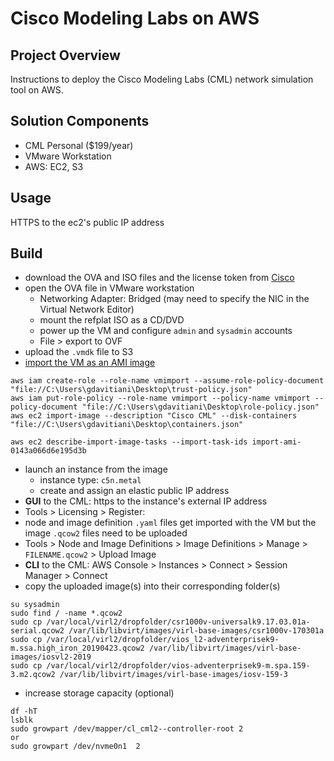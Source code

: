 # Cisco Modeling Labs on AWS


## Project Overview
Instructions to deploy the Cisco Modeling Labs (CML) network simulation tool on AWS.


## Solution Components
- CML Personal ($199/year)
- VMware Workstation
- AWS: EC2, S3


## Usage
HTTPS to the ec2's public IP address


## Build
- download the OVA and ISO files and the license token from [Cisco](https://learningnetworkstore.cisco.com/myaccount)
- open the OVA file in VMware workstation
  - Networking Adapter: Bridged (may need to specify the NIC in the Virtual Network Editor)
  - mount the refplat ISO as a CD/DVD
  - power up the VM and configure `admin` and `sysadmin` accounts
  - File > export to OVF
- upload the `.vmdk` file to S3
- [import the VM as an AMI image](https://docs.aws.amazon.com/vm-import/latest/userguide/vmimport-image-import.html)
```
aws iam create-role --role-name vmimport --assume-role-policy-document "file://C:\Users\gdavitiani\Desktop\trust-policy.json"
aws iam put-role-policy --role-name vmimport --policy-name vmimport --policy-document "file://C:\Users\gdavitiani\Desktop\role-policy.json"
aws ec2 import-image --description "Cisco CML" --disk-containers "file://C:\Users\gdavitiani\Desktop\containers.json"

aws ec2 describe-import-image-tasks --import-task-ids import-ami-0143a066d6e195d3b
```

- launch an instance from the image
  - instance type: `c5n.metal`
  - create and assign an elastic public IP address
- **GUI** to the CML: https to the instance's external IP address
- Tools > Licensing > Register: <TOKEN>
- node and image definition `.yaml` files get imported with the VM but the image `.qcow2` files need to be uploaded
- Tools > Node and Image Definitions > Image Definitions > Manage > `FILENAME.qcow2` > Upload Image
- **CLI** to the CML: AWS Console > Instances > Connect > Session Manager > Connect
- copy the uploaded image(s) into their corresponding folder(s)
```
su sysadmin
sudo find / -name *.qcow2
sudo cp /var/local/virl2/dropfolder/csr1000v-universalk9.17.03.01a-serial.qcow2 /var/lib/libvirt/images/virl-base-images/csr1000v-170301a
sudo cp /var/local/virl2/dropfolder/vios_l2-adventerprisek9-m.ssa.high_iron_20190423.qcow2 /var/lib/libvirt/images/virl-base-images/iosvl2-2019
sudo cp /var/local/virl2/dropfolder/vios-adventerprisek9-m.spa.159-3.m2.qcow2 /var/lib/libvirt/images/virl-base-images/iosv-159-3
```
  
- increase storage capacity (optional)
```
df -hT
lsblk
sudo growpart /dev/mapper/cl_cml2--controller-root 2
or
sudo growpart /dev/nvme0n1  2

